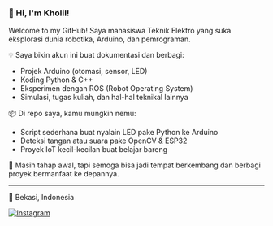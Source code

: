 ### 👋 Hi, I'm Kholil!

Welcome to my GitHub! Saya mahasiswa Teknik Elektro yang suka eksplorasi dunia robotika, Arduino, dan pemrograman.

💡 Saya bikin akun ini buat dokumentasi dan berbagi:
- Projek Arduino (otomasi, sensor, LED)
- Koding Python & C++
- Eksperimen dengan ROS (Robot Operating System)
- Simulasi, tugas kuliah, dan hal-hal teknikal lainnya

📦 Di repo saya, kamu mungkin nemu:
- Script sederhana buat nyalain LED pake Python ke Arduino
- Deteksi tangan atau suara pake OpenCV & ESP32
- Proyek IoT kecil-kecilan buat belajar bareng

🚧 Masih tahap awal, tapi semoga bisa jadi tempat berkembang dan berbagi proyek bermanfaat ke depannya.

---
 
📍 Bekasi, Indonesia   

[![Instagram](https://img.shields.io/badge/Instagram-@kholilur__-purple?logo=instagram&logoColor=white)](https://www.instagram.com/kholilur__)
